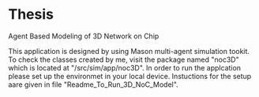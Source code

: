 Thesis
======

Agent Based Modeling of 3D Network on Chip

This application is designed by using Mason multi-agent simulation tookit.
To check the classes created by me, visit the package named "noc3D" which is located at "/src/sim/app/noc3D".
In order to run the applcation please set up the environmet in your local device. Instuctions for the setup aare given in file "Readme_To_Run_3D_NoC_Model".

